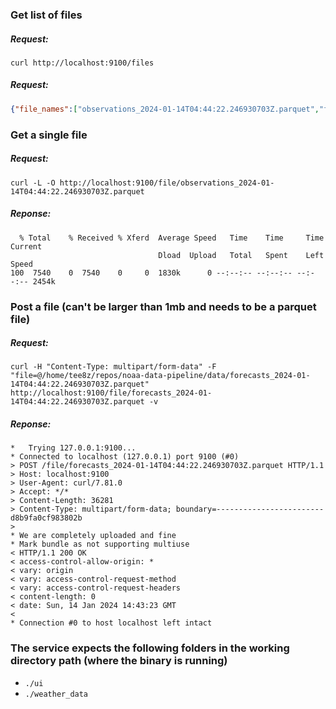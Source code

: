 ### Get list of files
##### Request:
```
curl http://localhost:9100/files
```
##### Request:
```json
{"file_names":["observations_2024-01-14T04:44:22.246930703Z.parquet","forecasts_2024-01-14T04:44:22.246930703Z.parquet"]}
```

### Get a single file
##### Request:
```
curl -L -O http://localhost:9100/file/observations_2024-01-14T04:44:22.246930703Z.parquet
```
##### Reponse:
```
  % Total    % Received % Xferd  Average Speed   Time    Time     Time  Current
                                 Dload  Upload   Total   Spent    Left  Speed
100  7540    0  7540    0     0  1830k      0 --:--:-- --:--:-- --:--:-- 2454k
```

### Post a file (can't be larger than 1mb and needs to be a parquet file)
##### Request:
```
curl -H "Content-Type: multipart/form-data" -F "file=@/home/tee8z/repos/noaa-data-pipeline/data/forecasts_2024-01-14T04:44:22.246930703Z.parquet" http://localhost:9100/file/forecasts_2024-01-14T04:44:22.246930703Z.parquet -v
```
##### Reponse:
```
*   Trying 127.0.0.1:9100...
* Connected to localhost (127.0.0.1) port 9100 (#0)
> POST /file/forecasts_2024-01-14T04:44:22.246930703Z.parquet HTTP/1.1
> Host: localhost:9100
> User-Agent: curl/7.81.0
> Accept: */*
> Content-Length: 36281
> Content-Type: multipart/form-data; boundary=------------------------d8b9fa0cf983802b
> 
* We are completely uploaded and fine
* Mark bundle as not supporting multiuse
< HTTP/1.1 200 OK
< access-control-allow-origin: *
< vary: origin
< vary: access-control-request-method
< vary: access-control-request-headers
< content-length: 0
< date: Sun, 14 Jan 2024 14:43:23 GMT
< 
* Connection #0 to host localhost left intact
```

### The service expects the following folders in the working directory path (where the binary is running)
- `./ui`
- `./weather_data`
